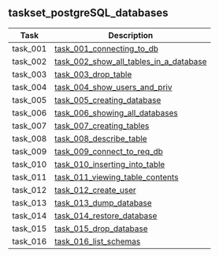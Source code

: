 ## taskset_postgreSQL_databases

| Task | Description |
| --- | --- |
| task_001 | [task_001_connecting_to_db](task_001_connecting_to_db) |
| task_002 | [task_002_show_all_tables_in_a_database](task_002_show_all_tables_in_a_database) |
| task_003 | [task_003_drop_table](task_003_drop_table) |
| task_004 | [task_004_show_users_and_priv](task_004_show_users_and_priv) |
| task_005 | [task_005_creating_database](task_005_creating_database) |
| task_006 | [task_006_showing_all_databases](task_006_showing_all_databases) |
| task_007 | [task_007_creating_tables](task_007_creating_tables) |
| task_008 | [task_008_describe_table](task_008_describe_table) |
| task_009 | [task_009_connect_to_req_db](task_009_connect_to_req_db) |
| task_010 | [task_010_inserting_into_table](task_010_inserting_into_table) |
| task_011 | [task_011_viewing_table_contents](task_011_viewing_table_contents) |
| task_012 | [task_012_create_user](task_012_create_user) |
| task_013 | [task_013_dump_database](task_013_dump_database) |
| task_014 | [task_014_restore_database](task_014_restore_database) |
| task_015 | [task_015_drop_database](task_015_drop_database) |
| task_016 | [task_016_list_schemas](task_016_list_schemas) |

